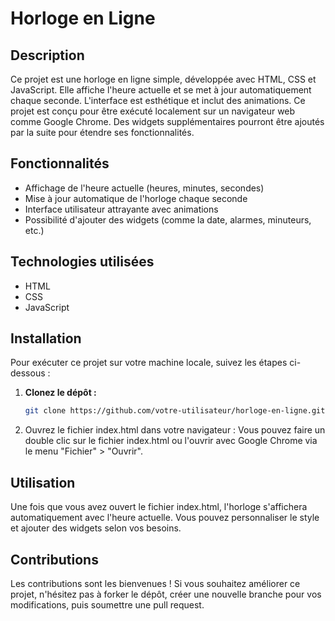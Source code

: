 # Horloge en Ligne

## Description

Ce projet est une horloge en ligne simple, développée avec HTML, CSS et JavaScript. Elle affiche l'heure actuelle et se met à jour automatiquement chaque seconde. L'interface est esthétique et inclut des animations. Ce projet est conçu pour être exécuté localement sur un navigateur web comme Google Chrome. Des widgets supplémentaires pourront être ajoutés par la suite pour étendre ses fonctionnalités.

## Fonctionnalités

- Affichage de l'heure actuelle (heures, minutes, secondes)
- Mise à jour automatique de l'horloge chaque seconde
- Interface utilisateur attrayante avec animations
- Possibilité d'ajouter des widgets (comme la date, alarmes, minuteurs, etc.)

## Technologies utilisées

- HTML
- CSS
- JavaScript

## Installation

Pour exécuter ce projet sur votre machine locale, suivez les étapes ci-dessous :

1. **Clonez le dépôt :**

   ```bash
   git clone https://github.com/votre-utilisateur/horloge-en-ligne.git
   ```

2. Ouvrez le fichier index.html dans votre navigateur :
   Vous pouvez faire un double clic sur le fichier index.html ou l'ouvrir avec Google Chrome via le menu "Fichier" > "Ouvrir".

## Utilisation

Une fois que vous avez ouvert le fichier index.html, l'horloge s'affichera automatiquement avec l'heure actuelle. Vous pouvez personnaliser le style et ajouter des widgets selon vos besoins.

## Contributions

Les contributions sont les bienvenues ! Si vous souhaitez améliorer ce projet, n'hésitez pas à forker le dépôt, créer une nouvelle branche pour vos modifications, puis soumettre une pull request.
